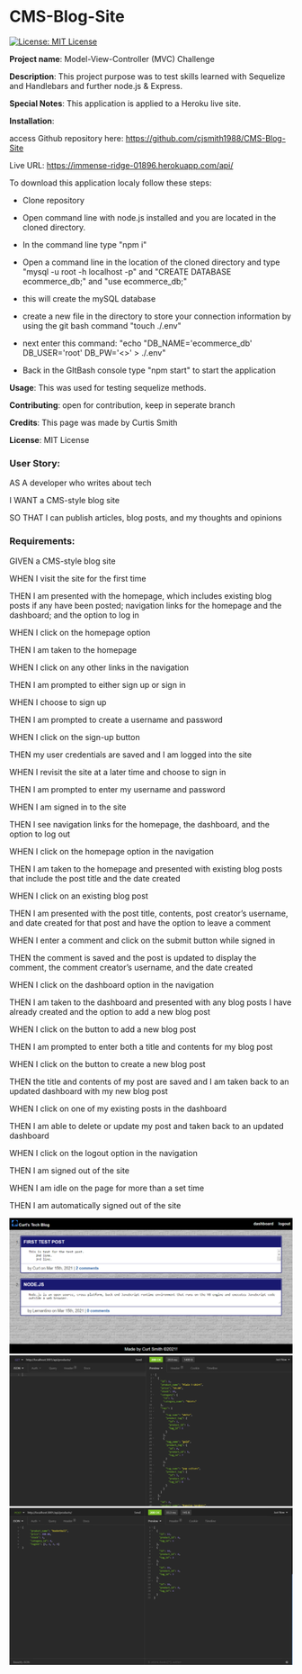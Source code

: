 # CMS-Blog-Site
[![License: MIT License](https://img.shields.io/badge/License-MIT-brightgreen.svg)](https://choosealicense.com/licenses/mit/)
 
**Project name**: Model-View-Controller (MVC) Challenge

**Description**: This project purpose was to test skills learned with Sequelize and Handlebars and further node.js & Express.

**Special Notes**: This application is applied to a Heroku live site.

**Installation**: 	

access Github repository here: https://github.com/cjsmith1988/CMS-Blog-Site

Live URL: https://immense-ridge-01896.herokuapp.com/api/



To download this application localy follow these steps:

- Clone repository

- Open command line with node.js installed and you are located in the cloned directory.

- In the command line type "npm i"

- Open a command line in the location of the cloned directory and type "mysql -u root -h localhost -p" and "CREATE DATABASE ecommerce_db;" and "use ecommerce_db;"

- this will create the mySQL database

- create a new file in the directory to store your connection information by using the git bash command "touch ./.env"

- next enter this command: "echo "DB_NAME='ecommerce_db'
DB_USER='root'
DB_PW='<<your mySQL password>>' > ./.env"

- Back in the GItBash console type "npm start" to start the application

**Usage**: This was used for testing sequelize methods.

**Contributing**: open for contribution, keep in seperate branch

**Credits**: This page was made by Curtis Smith

**License**: MIT License

### User Story:

AS A developer who writes about tech

I WANT a CMS-style blog site

SO THAT I can publish articles, blog posts, and my thoughts and opinions

### Requirements:

GIVEN a CMS-style blog site

WHEN I visit the site for the first time

THEN I am presented with the homepage, which includes existing blog posts if any have been posted; navigation links for the homepage and the dashboard; and the option to log in

WHEN I click on the homepage option

THEN I am taken to the homepage

WHEN I click on any other links in the navigation

THEN I am prompted to either sign up or sign in

WHEN I choose to sign up

THEN I am prompted to create a username and password

WHEN I click on the sign-up button

THEN my user credentials are saved and I am logged into the site

WHEN I revisit the site at a later time and choose to sign in

THEN I am prompted to enter my username and password

WHEN I am signed in to the site

THEN I see navigation links for the homepage, the dashboard, and the option to log out

WHEN I click on the homepage option in the navigation

THEN I am taken to the homepage and presented with existing blog posts that include the post title and the date created

WHEN I click on an existing blog post

THEN I am presented with the post title, contents, post creator’s username, and date created for that post and have the option to leave a comment

WHEN I enter a comment and click on the submit button while signed in

THEN the comment is saved and the post is updated to display the comment, the comment creator’s username, and the date created

WHEN I click on the dashboard option in the navigation

THEN I am taken to the dashboard and presented with any blog posts I have already created and the option to add a new blog post

WHEN I click on the button to add a new blog post

THEN I am prompted to enter both a title and contents for my blog post

WHEN I click on the button to create a new blog post

THEN the title and contents of my post are saved and I am taken back to an updated dashboard with my new blog post

WHEN I click on one of my existing posts in the dashboard

THEN I am able to delete or update my post and taken back to an updated dashboard

WHEN I click on the logout option in the navigation

THEN I am signed out of the site

WHEN I am idle on the page for more than a set time

THEN I am automatically signed out of the site 

![Homepage view](https://github.com/cjsmith1988/CMS-Blog-Site/blob/main/public/images/HomeScreenCap.PNG?raw=true)
![Api Product view](https://github.com/cjsmith1988/E-Commerce-Back-End/blob/main/images/insomniaProductsScreenGrab.PNG?raw=true)
![Api Product POST view](https://github.com/cjsmith1988/E-Commerce-Back-End/blob/main/images/insomniaProductsPOSTScreenGrab.PNG?raw=true)
